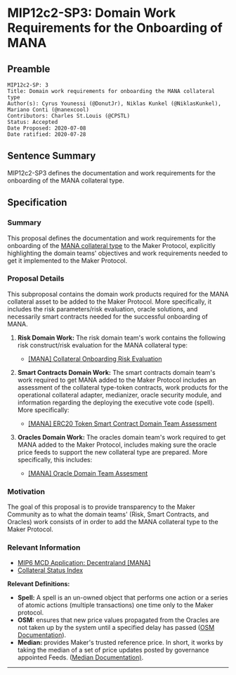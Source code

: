 # MIP12c2-SP3: Domain Work Requirements for the Onboarding of MANA

## Preamble

```
MIP12c2-SP: 3
Title: Domain work requirements for onboarding the MANA collateral type
Author(s): Cyrus Younessi (@DonutJr), Niklas Kunkel (@NiklasKunkel), Mariano Conti (@nanexcool)
Contributors: Charles St.Louis (@CPSTL)
Status: Accepted
Date Proposed: 2020-07-08
Date ratified: 2020-07-28
```

## Sentence Summary
MIP12c2-SP3 defines the documentation and work requirements for the onboarding of the MANA collateral type.

## Specification

### Summary

This proposal defines the documentation and work requirements for the onboarding of the [MANA collateral type](https://etherscan.io/address/0x0f5d2fb29fb7d3cfee444a200298f468908cc942) to the Maker Protocol, explicitly highlighting the domain teams' objectives and work requirements needed to get it implemented to the Maker Protocol.

### Proposal Details

This subproposal contains the domain work products required for the MANA collateral asset to be added to the Maker Protocol. More specifically, it includes the risk parameters/risk evaluation, oracle solutions, and necessarily smart contracts needed for the successful onboarding of MANA.

1. **Risk Domain Work:** The risk domain team's work contains the following risk construct/risk evaluation for the MANA collateral type:
    - [[MANA] Collateral Onboarding Risk Evaluation](https://forum.makerdao.com/t/mana-mip12c2-sp2-collateral-onboarding-risk-evaluation/3128)

2. **Smart Contracts Domain Work:** The smart contracts domain team's work required to get MANA added to the Maker Protocol includes an assessment of the collateral type-token contracts, work products for the operational collateral adapter, medianizer, oracle security module, and information regarding the deploying the executive vote code (spell). More specifically:

    - [[MANA] ERC20 Token Smart Contract Domain Team Assessment](https://forum.makerdao.com/t/mana-erc20-token-smart-contract-domain-team-assessment/3095)

3. **Oracles Domain Work:** The oracles domain team's work required to get MANA added to the Maker Protocol, includes making sure the oracle price feeds to support the new collateral type are prepared. More specifically, this includes:

    - [[MANA] Oracle Domain Team Assesment](https://forum.makerdao.com/t/mip10c3-sp3-proposal-manausd-oracle-collateral-onboarding/3133)

### Motivation

The goal of this proposal is to provide transparency to the Maker Community as to what the domain teams' (Risk, Smart Contracts, and Oracles) work consists of in order to add the MANA collateral type to the Maker Protocol.

### Relevant Information

- [MIP6 MCD Application: Decentraland [MANA]](https://forum.makerdao.com/t/mana-mcd-application-by-decentraland/2320)
- [Collateral Status Index](https://forum.makerdao.com/t/collateral-status-index/2231)

**Relevant Definitions:**

- **Spell:** A spell is an un-owned object that performs one action or a series of atomic actions (multiple transactions) one time only to the Maker protocol.
- **OSM:** ensures that new price values propagated from the Oracles are not taken up by the system until a specified delay has passed ([OSM Documentation](https://docs.makerdao.com/smart-contract-modules/oracle-module/oracle-security-module-osm-detailed-documentation)).
- **Median:** provides Maker's trusted reference price. In short, it works by taking the median of a set of price updates posted by governance appointed Feeds. ([Median Documentation)](https://docs.makerdao.com/smart-contract-modules/oracle-module/median-detailed-documentation).


---
